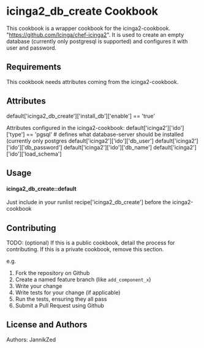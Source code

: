 icinga2_db_create Cookbook
==========================
This cookbook is a wrapper cookbook for the icinga2-cookbook. "https://github.com/Icinga/chef-icinga2".
It is used to create an empty database (currently only postgresql is supported) and configures it with user and password.

Requirements
------------
This cookbook needs attributes coming from the icinga2-cookbook.


Attributes
----------
default['icinga2_db_create']['install_db']['enable'] == 'true'

Attributes configured in the icinga2-cookbook:
default['icinga2']['ido']['type'] == 'pgsql' # defines what database-server should be installed (currently only postgres
default['icinga2']['ido']['db_user']
default['icinga2']['ido']['db_password']
default['icinga2']['ido']['db_name']
default['icinga2']['ido']['load_schema']

Usage
-----
#### icinga2_db_create::default
Just include in your runlist recipe['icinga2_db_create'] before the icinga2-cookbook


Contributing
------------
TODO: (optional) If this is a public cookbook, detail the process for contributing. If this is a private cookbook, remove this section.

e.g.
1. Fork the repository on Github
2. Create a named feature branch (like `add_component_x`)
3. Write your change
4. Write tests for your change (if applicable)
5. Run the tests, ensuring they all pass
6. Submit a Pull Request using Github

License and Authors
-------------------
Authors: JannikZed
